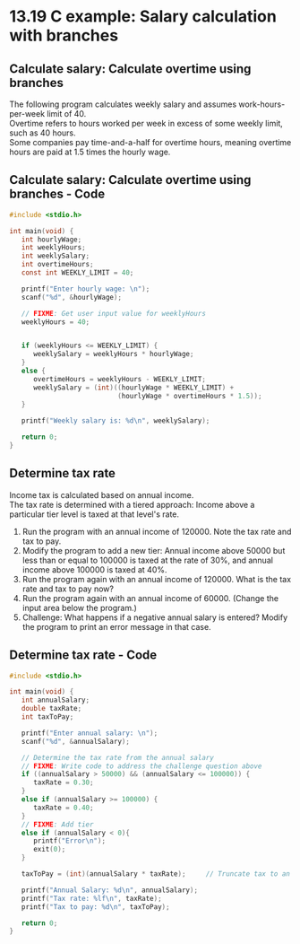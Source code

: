 # 13.19 C example: Salary calculation with branches

## Calculate salary: Calculate overtime using branches
The following program calculates weekly salary and assumes work-hours-per-week limit of 40.   
Overtime refers to hours worked per week in excess of some weekly limit, such as 40 hours.   
Some companies pay time-and-a-half for overtime hours, meaning overtime hours are paid at 1.5 times the hourly wage.   

## Calculate salary: Calculate overtime using branches - Code
```c
#include <stdio.h>

int main(void) {
   int hourlyWage;
   int weeklyHours;
   int weeklySalary;
   int overtimeHours;
   const int WEEKLY_LIMIT = 40;

   printf("Enter hourly wage: \n");
   scanf("%d", &hourlyWage);

   // FIXME: Get user input value for weeklyHours
   weeklyHours = 40;


   if (weeklyHours <= WEEKLY_LIMIT) {
      weeklySalary = weeklyHours * hourlyWage;
   }
   else {
      overtimeHours = weeklyHours - WEEKLY_LIMIT;
      weeklySalary = (int)((hourlyWage * WEEKLY_LIMIT) +
                           (hourlyWage * overtimeHours * 1.5));
   }
   
   printf("Weekly salary is: %d\n", weeklySalary);

   return 0;
}
```

## Determine tax rate
Income tax is calculated based on annual income.   
The tax rate is determined with a tiered approach: Income above a particular tier level is taxed at that level's rate.

1. Run the program with an annual income of 120000. Note the tax rate and tax to pay.
2. Modify the program to add a new tier: Annual income above 50000 but less than or equal to 100000 is taxed at the rate of 30%, and annual income above 100000 is taxed at 40%.
3. Run the program again with an annual income of 120000. What is the tax rate and tax to pay now?
4. Run the program again with an annual income of 60000. (Change the input area below the program.)
5. Challenge: What happens if a negative annual salary is entered? Modify the program to print an error message in that case.

## Determine tax rate - Code
```c
#include <stdio.h>

int main(void) {
   int annualSalary;
   double taxRate;
   int taxToPay;

   printf("Enter annual salary: \n");
   scanf("%d", &annualSalary);

   // Determine the tax rate from the annual salary
   // FIXME: Write code to address the challenge question above
   if ((annualSalary > 50000) && (annualSalary <= 100000)) {
      taxRate = 0.30;
   }
   else if (annualSalary >= 100000) {
      taxRate = 0.40;
   }
   // FIXME: Add tier
   else if (annualSalary < 0){
      printf("Error\n");
      exit(0);
   }

   taxToPay = (int)(annualSalary * taxRate);     // Truncate tax to an integer amount

   printf("Annual Salary: %d\n", annualSalary);
   printf("Tax rate: %lf\n", taxRate);
   printf("Tax to pay: %d\n", taxToPay);

   return 0;
}
```
